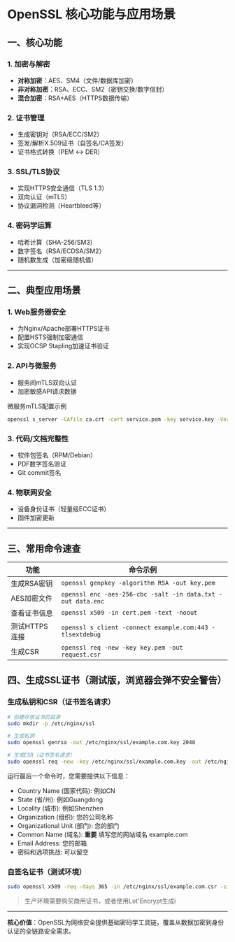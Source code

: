 # OpenSSL 核心功能与应用场景

## 一、核心功能

### 1. **加密与解密**
- **对称加密**：AES、SM4（文件/数据库加密）
- **非对称加密**：RSA、ECC、SM2（密钥交换/数字信封）
- **混合加密**：RSA+AES（HTTPS数据传输）

### 2. **证书管理**
- 生成密钥对（RSA/ECC/SM2）
- 签发/解析X.509证书（自签名/CA签发）
- 证书格式转换（PEM ↔ DER）

### 3. **SSL/TLS协议**
- 实现HTTPS安全通信（TLS 1.3）
- 双向认证（mTLS）
- 协议漏洞检测（Heartbleed等）

### 4. **密码学运算**
- 哈希计算（SHA-256/SM3）
- 数字签名（RSA/ECDSA/SM2）
- 随机数生成（加密级随机值）

---

## 二、典型应用场景

### 1. **Web服务器安全**
- 为Nginx/Apache部署HTTPS证书
- 配置HSTS强制加密通信
- 实现OCSP Stapling加速证书验证

### 2. **API与微服务**
- 服务间mTLS双向认证
- 加密敏感API请求数据

微服务mTLS配置示例
```bash
openssl s_server -CAfile ca.crt -cert service.pem -key service.key -Verify 1
```

### 3. **代码/文档完整性**
- 软件包签名（RPM/Debian）
- PDF数字签名验证
- Git commit签名

### 4. **物联网安全**
- 设备身份证书（轻量级ECC证书）
- 固件加密更新


---

## 三、常用命令速查

| **功能**               | **命令示例**                                                                 |
|------------------------|-----------------------------------------------------------------------------|
| 生成RSA密钥            | `openssl genpkey -algorithm RSA -out key.pem`                              |
| AES加密文件            | `openssl enc -aes-256-cbc -salt -in data.txt -out data.enc`                |
| 查看证书信息           | `openssl x509 -in cert.pem -text -noout`                                   |
| 测试HTTPS连接          | `openssl s_client -connect example.com:443 -tlsextdebug`                   |
| 生成CSR                | `openssl req -new -key key.pem -out request.csr`                           |


## 四、生成SSL证书（测试版，浏览器会弹不安全警告）
### 生成私钥和CSR（证书签名请求）

```bash
# 创建存放证书的目录
sudo mkdir -p /etc/nginx/ssl

# 生成私钥
sudo openssl genrsa -out /etc/nginx/ssl/example.com.key 2048

# 生成CSR（证书签名请求）
sudo openssl req -new -key /etc/nginx/ssl/example.com.key -out /etc/nginx/ssl/example.com.csr
```

运行最后一个命令时，您需要提供以下信息：
- Country Name (国家代码): 例如CN
- State (省/州): 例如Guangdong
- Locality (城市): 例如Shenzhen
- Organization (组织): 您的公司名称
- Organizational Unit (部门): 您的部门
- Common Name (域名): **重要** 填写您的网站域名 example.com
- Email Address: 您的邮箱
- 密码和选项挑战: 可以留空

### 自签名证书（测试环境）

```bash
sudo openssl x509 -req -days 365 -in /etc/nginx/ssl/example.com.csr -signkey /etc/nginx/ssl/example.com.key -out /etc/nginx/ssl/example.com.crt
```

> 生产环境需要购买商用证书，或者使用Let'Encrypt生成i
---

**核心价值**：OpenSSL为网络安全提供基础密码学工具链，覆盖从数据加密到身份认证的全链路安全需求。
